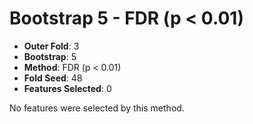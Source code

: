 # Bootstrap 5 - FDR (p < 0.01)

- **Outer Fold**: 3
- **Bootstrap**: 5
- **Method**: FDR (p < 0.01)
- **Fold Seed**: 48
- **Features Selected**: 0

No features were selected by this method.
